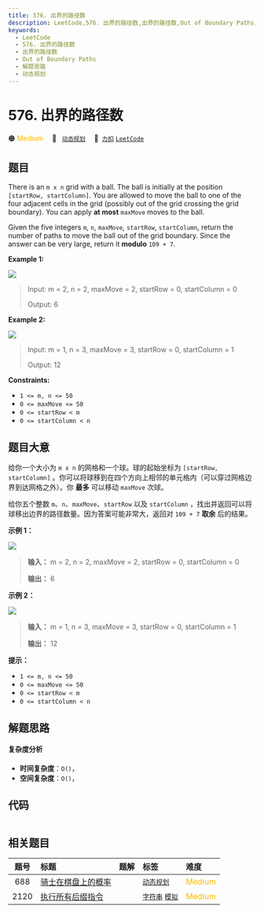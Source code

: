 ```yaml
---
title: 576. 出界的路径数
description: LeetCode,576. 出界的路径数,出界的路径数,Out of Boundary Paths,解题思路,动态规划
keywords:
  - LeetCode
  - 576. 出界的路径数
  - 出界的路径数
  - Out of Boundary Paths
  - 解题思路
  - 动态规划
---
```


# 576. 出界的路径数

🟠 <font color=#ffb800>Medium</font>&emsp; 🔖&ensp; [`动态规划`](/tag/dynamic-programming.md)&emsp; 🔗&ensp;[`力扣`](https://leetcode.cn/problems/out-of-boundary-paths) [`LeetCode`](https://leetcode.com/problems/out-of-boundary-paths)

## 题目

There is an `m x n` grid with a ball. The ball is initially at the position
`[startRow, startColumn]`. You are allowed to move the ball to one of the four
adjacent cells in the grid (possibly out of the grid crossing the grid
boundary). You can apply **at most** `maxMove` moves to the ball.

Given the five integers `m`, `n`, `maxMove`, `startRow`, `startColumn`, return
the number of paths to move the ball out of the grid boundary. Since the
answer can be very large, return it **modulo** `109 + 7`.



**Example 1:**

![](https://assets.leetcode.com/uploads/2021/04/28/out_of_boundary_paths_1.png)

> Input: m = 2, n = 2, maxMove = 2, startRow = 0, startColumn = 0
> 
> Output: 6

**Example 2:**

![](https://assets.leetcode.com/uploads/2021/04/28/out_of_boundary_paths_2.png)

> Input: m = 1, n = 3, maxMove = 3, startRow = 0, startColumn = 1
> 
> Output: 12

**Constraints:**

  * `1 <= m, n <= 50`
  * `0 <= maxMove <= 50`
  * `0 <= startRow < m`
  * `0 <= startColumn < n`


## 题目大意

给你一个大小为 `m x n` 的网格和一个球。球的起始坐标为 `[startRow, startColumn]`
。你可以将球移到在四个方向上相邻的单元格内（可以穿过网格边界到达网格之外）。你 **最多** 可以移动 `maxMove` 次球。

给你五个整数 `m`、`n`、`maxMove`、`startRow` 以及 `startColumn`
，找出并返回可以将球移出边界的路径数量。因为答案可能非常大，返回对 `109 + 7` **取余** 后的结果。



**示例 1：**

![](https://assets.leetcode.com/uploads/2021/04/28/out_of_boundary_paths_1.png)

> 
> 
> 
> 
> 
> **输入：** m = 2, n = 2, maxMove = 2, startRow = 0, startColumn = 0
> 
> **输出：** 6
> 
> 

**示例 2：**

![](https://assets.leetcode.com/uploads/2021/04/28/out_of_boundary_paths_2.png)

> 
> 
> 
> 
> 
> **输入：** m = 1, n = 3, maxMove = 3, startRow = 0, startColumn = 1
> 
> **输出：** 12
> 
> 



**提示：**

  * `1 <= m, n <= 50`
  * `0 <= maxMove <= 50`
  * `0 <= startRow < m`
  * `0 <= startColumn < n`


## 解题思路

#### 复杂度分析

- **时间复杂度**：`O()`，
- **空间复杂度**：`O()`，

## 代码

```javascript

```

## 相关题目

<!-- prettier-ignore -->
| 题号 | 标题 | 题解 | 标签 | 难度 |
| :------: | :------ | :------: | :------ | :------ |
| 688 | [骑士在棋盘上的概率](https://leetcode.com/problems/knight-probability-in-chessboard) |  |  [`动态规划`](/tag/dynamic-programming.md) | <font color=#ffb800>Medium</font> |
| 2120 | [执行所有后缀指令](https://leetcode.com/problems/execution-of-all-suffix-instructions-staying-in-a-grid) |  |  [`字符串`](/tag/string.md) [`模拟`](/tag/simulation.md) | <font color=#ffb800>Medium</font> |